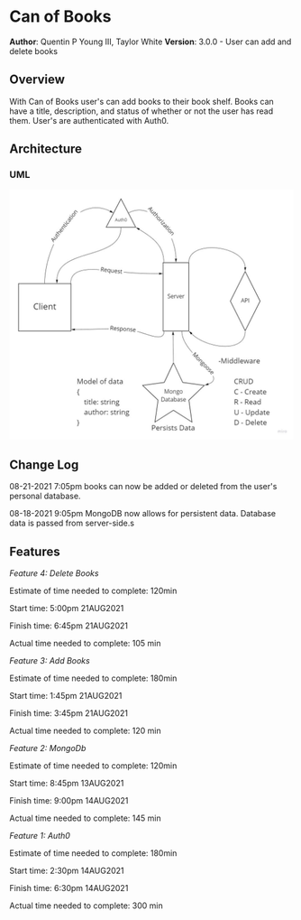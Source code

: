 # Can of Books

**Author**: Quentin P Young III, Taylor White
**Version**: 3.0.0 - User can add and delete books

## Overview

With Can of Books user's can add books to their book shelf. Books can have a title, description, and status of whether or not the user has read them. User's are authenticated with Auth0.

## Architecture

### UML

![With MongoDB](./img/withmongodb.jpg)

## Change Log

08-21-2021 7:05pm books can now be added or deleted from the user's personal database.

08-18-2021 9:05pm MongoDB now allows for persistent data. Database data is passed from server-side.s

## Features

*Feature 4: Delete Books*

Estimate of time needed to complete: 120min

Start time: 5:00pm 21AUG2021

Finish time: 6:45pm 21AUG2021

Actual time needed to complete: 105 min

*Feature 3: Add Books*

Estimate of time needed to complete: 180min

Start time: 1:45pm 21AUG2021

Finish time: 3:45pm 21AUG2021

Actual time needed to complete: 120 min

*Feature 2: MongoDb*

Estimate of time needed to complete: 120min

Start time: 8:45pm 13AUG2021

Finish time: 9:00pm 14AUG2021

Actual time needed to complete: 145 min

*Feature 1: Auth0*

Estimate of time needed to complete: 180min

Start time: 2:30pm 14AUG2021

Finish time: 6:30pm 14AUG2021

Actual time needed to complete: 300 min
